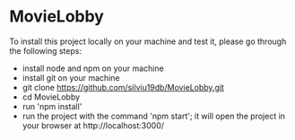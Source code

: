 # MovieLobby

To install this project locally on your machine and test it, please go through the following steps:
   - install node and npm on your machine
   - install git on your machine
   - git clone https://github.com/silviu19db/MovieLobby.git
   - cd MovieLobby
   - run 'npm install'
   - run the project with the command 'npm start'; it will open the project in your browser at http://localhost:3000/
